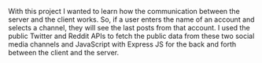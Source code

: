 With this project I wanted to learn how the communication between the server and the client works. So, if a user enters the name of an account and selects a channel, they will see the last posts from that account. I used the public Twitter and Reddit APIs to fetch the public data from these two social media channels and JavaScript with Express JS for the back and forth between the client and the server.